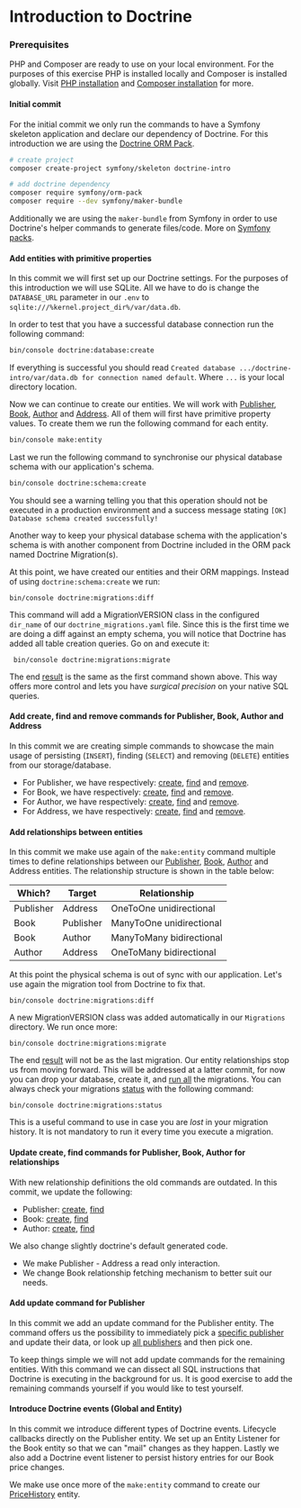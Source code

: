 Introduction to Doctrine
========================

### Prerequisites

PHP and Composer are ready to use on your local environment. For the purposes of this exercise PHP is installed locally 
and Composer is installed globally. Visit [PHP installation](https://www.php.net/manual/en/install.php) and 
[Composer installation](https://getcomposer.org/doc/00-intro.md#installation-linux-unix-macos) for more. 

#### Initial commit

For the initial commit we only run the commands to have a  Symfony skeleton application and declare our dependency of 
Doctrine. For this introduction we are using the [Doctrine ORM Pack](https://packagist.org/packages/symfony/orm-pack). 

```bash
# create project
composer create-project symfony/skeleton doctrine-intro

# add doctrine dependency
composer require symfony/orm-pack
composer require --dev symfony/maker-bundle
```

Additionally we are using the `maker-bundle` from Symfony in order to use Doctrine's helper commands to generate 
files/code. More on [Symfony packs](https://symfony.com/doc/current/setup.html#symfony-packs).

#### Add entities with primitive properties

In this commit we will first set up our Doctrine settings. For the purposes of this introduction we will use SQLite. All
we have to do is change the `DATABASE_URL` parameter in our `.env` to `sqlite:///%kernel.project_dir%/var/data.db`.

In order to test that you have a successful database connection run the following command: 

```bash
bin/console doctrine:database:create
```

If everything is successful you should read `Created database .../doctrine-intro/var/data.db for connection named default`.
Where `...` is your local directory location.

Now we can continue to create our entities. We will work with [Publisher](doc/create/make-publisher.md), [Book](doc/create/make-book.md), 
[Author](doc/create/make-author.md) and [Address](doc/create/make-address.md). All of them will first 
have primitive property values. To create them we run the following command for each entity.

```bash
bin/console make:entity
```

Last we run the following command to synchronise our physical database schema with our application's schema.

```bash
bin/console doctrine:schema:create
```

You should see a warning telling you that this operation should not be executed in a production environment and a success 
message stating `[OK] Database schema created successfully!`

Another way to keep your physical database schema with the application's schema is with another component from Doctrine
included in the ORM pack named Doctrine Migration(s). 

At this point, we have created our entities and their ORM mappings. Instead of using `doctrine:schema:create` we run: 

```
bin/console doctrine:migrations:diff
```

This command will add a MigrationVERSION class in the configured `dir_name` of our `doctrine_migrations.yaml` file. Since
this is the first time we are doing a diff against an empty schema, you will notice that Doctrine has added all table
creation queries. Go on and execute it: 

```
 bin/console doctrine:migrations:migrate
```

The end [result](doc/migration/first-diff.md) is the same as the first command shown above. This way offers more control and lets you have _surgical precision_
on your native SQL queries.

#### Add create, find and remove commands for Publisher, Book, Author and Address

In this commit we are creating simple commands to showcase the main usage of persisting (`INSERT`), finding (`SELECT`) 
and removing (`DELETE`) entities from our storage/database. 

* For Publisher, we have respectively: [create](doc/command/publisher/create.md), [find](doc/command/publisher/find.md) 
and [remove](doc/command/publisher/remove.md).
* For Book, we have respectively: [create](doc/command/book/create.md), [find](doc/command/book/find.md) 
and [remove](doc/command/book/remove.md).
* For Author, we have respectively: [create](doc/command/author/create.md), [find](doc/command/author/find.md) 
and [remove](doc/command/author/remove.md).
* For Address, we have respectively: [create](doc/command/address/create.md), [find](doc/command/address/find.md) 
and [remove](doc/command/address/remove.md).

#### Add relationships between entities

In this commit we make use again of the `make:entity` command multiple times to define relationships between our 
[Publisher](doc/update/make-publisher.md), [Book](doc/update/make-book.md), [Author](doc/update/make-author.md) and 
Address entities. The relationship structure is shown in the table below: 

| Which?    | Target    | Relationship             |
|-----------|-----------|--------------------------|
| Publisher | Address   | OneToOne unidirectional  |
| Book      | Publisher | ManyToOne unidirectional |
| Book      | Author    | ManyToMany bidirectional |
| Author    | Address   | OneToMany bidirectional  |

At this point the physical schema is out of sync with our application. Let's use again the migration tool from Doctrine
to fix that. 

```
bin/console doctrine:migrations:diff
```

A new MigrationVERSION class was added automatically in our `Migrations` directory. We run once more:

```
bin/console doctrine:migrations:migrate
```

The end [result](doc/migration/second-diff-fail.md) will not be as the last migration. Our entity relationships stop us from 
moving forward. This will be addressed at a latter commit, for now you can drop your database, create it, and 
[run all](doc/migration/second-diff.md) the migrations. You can always check your migrations [status](doc/migration/status.md) 
with the following command: 

```
bin/console doctrine:migrations:status
```

This is a useful command to use in case you are _lost_ in your migration history. It is not mandatory to run it every time
you execute a migration.

#### Update create, find commands for Publisher, Book, Author for relationships

With new relationship definitions the old commands are outdated. In this commit, we update the following:

* Publisher: [create](doc/command/publisher/create.md), [find](doc/command/publisher/find.md)
* Book: [create](doc/command/book/create.md), [find](doc/command/book/find.md)
* Author: [create](doc/command/author/create.md), [find](doc/command/author/find.md)

We also change slightly doctrine's default generated code.  

* We make Publisher - Address a read only interaction.
* We change Book relationship fetching mechanism to better suit our needs.

#### Add update command for Publisher

In this commit we add an update command for the Publisher entity. The command offers us the possibility to immediately
pick a [specific publisher](doc/command/publisher/update.md) and update their data, or look up 
[all publishers](doc/command/publisher/update-dunno.md) and then pick one.

To keep things simple we will not add update commands
for the remaining entities. With this command we can dissect all SQL instructions that Doctrine is executing in the background
for us.  It is good exercise to add the remaining commands yourself if you would like to test yourself. 

#### Introduce Doctrine events (Global and Entity)

In this commit we introduce different types of Doctrine events. Lifecycle callbacks directly on the Publisher entity. We
set up an Entity Listener for the Book entity so that we can "mail" changes as they happen. Lastly we also add a Doctrine 
event listener to persist history entries for our Book price changes. 

We make use once more of the `make:entity` command to create our [PriceHistory](doc/create/make-price-history.md) entity.
